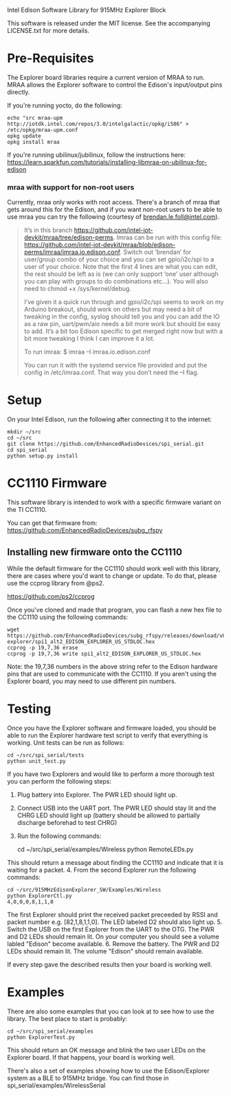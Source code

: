 
Intel Edison Software Library for 915MHz Explorer Block

This software is released under the MIT license. See the accompanying
LICENSE.txt for more details.

# Pre-Requisites

The Explorer board libraries require a current version of MRAA to run. MRAA allows the Explorer software to control the Edison's input/output pins directly.

If you're running yocto, do the following:

    echo "src mraa-upm http://iotdk.intel.com/repos/3.0/intelgalactic/opkg/i586" > /etc/opkg/mraa-upm.conf
    opkg update
    opkg install mraa

If you're running ubilinux/jubilinux, follow the instructions here:
https://learn.sparkfun.com/tutorials/installing-libmraa-on-ubilinux-for-edison

### mraa with support for non-root users

Currently, mraa only works with root access. There's a branch of mraa that gets around this for the Edison, and if you want non-root users to be able to use mraa you can try the following (courtesy of brendan.le.foll@intel.com).

> It’s in this branch https://github.com/intel-iot-devkit/mraa/tree/edison-perms. Imraa can be run with this config file: https://github.com/intel-iot-devkit/mraa/blob/edison-perms/imraa/imraa.io.edison.conf. Switch out ‘brendan’ for user/group combo of your choice and you can set gpio/i2c/spi to a user of your choice. Note that the first 4 lines are what you can edit, the rest should be left as is (we can only support ‘one’ user although you can play with groups to do combinations etc…). You will also need to chmod +x /sys/kernel/debug.
> 
> I’ve given it a quick run through and gpio/i2c/spi seems to work on my Arduino breakout, should work on others but may need a bit of tweaking in the config, syslog should tell you and you can add the IO as a raw pin, uart/pwm/aio needs a bit more work but should be easy to add. It’s a bit too Edison specific to get merged right now but with a bit more tweaking I think I can improve it a lot.
> 
> To run imraa:
> $ imraa –I imraa.io.edison.conf
> 
> You can run it with the systemd service file provided and put the config in /etc/imraa.conf. That way you don’t need the –I flag.

# Setup


On your Intel Edison, run the following after connecting it to the internet:

    mkdir ~/src
    cd ~/src
    git clone https://github.com/EnhancedRadioDevices/spi_serial.git
    cd spi_serial
    python setup.py install

# CC1110 Firmware

This software library is intended to work with a specific firmware variant on
the TI CC1110.

You can get that firmware from:
https://github.com/EnhancedRadioDevices/subg_rfspy

## Installing new firmware onto the CC1110

While the default firmware for the CC1110 should work well with this library,
there are cases where you'd want to change or update. To do that, please use
the ccprog library from @ps2.

https://github.com/ps2/ccprog

Once you've cloned and made that program, you can flash a new hex file to the CC1110 using the following commands:

    wget https://github.com/EnhancedRadioDevices/subg_rfspy/releases/download/v0.8-explorer/spi1_alt2_EDISON_EXPLORER_US_STDLOC.hex
    ccprog -p 19,7,36 erase
    ccprog -p 19,7,36 write spi1_alt2_EDISON_EXPLORER_US_STDLOC.hex

Note: the 19,7,36 numbers in the above string refer to the Edison hardware
pins that are used to communicate with the CC1110. If you aren't using the
Explorer board, you may need to use different pin numbers.

# Testing

Once you have the Explorer software and firmware loaded, you should be able to run the Explorer hardware test script to verify that everything is working. Unit tests can be run as follows:

    cd ~/src/spi_serial/tests
    python unit_test.py

If you have two Explorers and would like to perform a more thorough test you can perform the following steps:
1. Plug battery into Explorer. The PWR LED should light up.
2. Connect USB into the UART port. The PWR LED should stay lit and the CHRG LED should light up (battery should be allowed to partially discharge beforehad to test CHRG)
3. Run the following commands:

	cd ~/src/spi_serial/examples/Wireless
	python RemoteLEDs.py
	
This should return a message about finding the CC1110 and indicate that it is waiting for a packet.
4. From the second Explorer run the following commands:

	cd ~/src/915MHzEdisonExplorer_SW/Examples/Wireless
	python ExplorerCtl.py
	4,0,0,0,8,1,1,0
	
The first Explorer should print the received packet preceeded by RSSI and packet number e.g. [82,1,8,1,1,0]. The LED labeled D2 should also light up.
5. Switch the USB on the first Explorer from the UART to the OTG. The PWR and D2 LEDs should remain lit. On your computer you should see a volume labled "Edison" become available.
6. Remove the battery. The PWR and D2 LEDs should remain lit. The volume "Edison" should remain available.

If every step gave the described results then your board is working well.

# Examples

There are also some examples that you can look at to see how to use the library. The best place to start is probably:

    cd ~/src/spi_serial/examples
    python ExplorerTest.py
    
This should return an OK message and blink the two user LEDs on the Explorer board. If that happens, your board is working well.

There's also a set of examples showing how to use the Edison/Explorer system as a BLE to 915MHz bridge. You can find those in spi_serial/examples/WirelessSerial